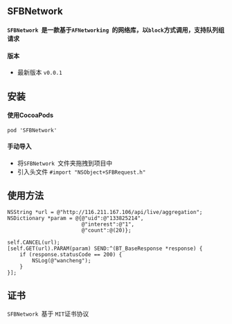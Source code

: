
## SFBNetwork
#### `SFBNetwork `是一款基于`AFNetworking `的网络库，以`block`方式调用，支持队列组请求

#### 版本
- 最新版本 `v0.0.1`


## 安装
#### 使用CocoaPods
	pod 'SFBNetwork'
#### 手动导入
- 将`SFBNetwork `文件夹拖拽到项目中
- 引入头文件 `#import "NSObject+SFBRequest.h"`

## 使用方法
	NSString *url = @"http://116.211.167.106/api/live/aggregation";
    NSDictionary *param = @{@"uid":@"133825214",
                            @"interest":@"1",
                            @"count":@(20)};
                             
    self.CANCEL(url);
    [self.GET(url).PARAM(param) SEND:^(BT_BaseResponse *response) {
        if (response.statusCode == 200) {
            NSLog(@"wancheng");
        }
    }];
	

## 证书
`SFBNetwork `基于 `MIT`证书协议
